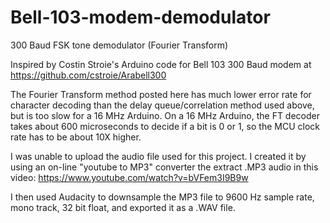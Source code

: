 # Bell-103-modem-demodulator
300 Baud FSK tone demodulator (Fourier Transform)

Inspired by Costin Stroie's Arduino code for Bell 103 300 Baud modem at https://github.com/cstroie/Arabell300

The Fourier Transform method posted here has much lower error rate for character decoding than the delay queue/correlation method used above, but is too slow for a 16 MHz Arduino.  On a 16 MHz Arduino, the FT decoder takes about 600 microseconds to decide if a bit is 0 or 1, so the MCU clock rate has to be about 10X higher.

I was unable to upload the audio file used for this project. I created it by using an on-line "youtube to MP3" converter the extract .MP3 audio in this video: https://www.youtube.com/watch?v=bVFem3I9B9w 

I then used Audacity to downsample the MP3 file to 9600 Hz sample rate, mono track, 32 bit float, and exported it as a .WAV file.
